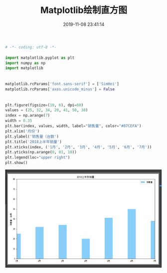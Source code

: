 ﻿---
title: Matplotlib绘制直方图
date: 2019-11-08 23:41:14
summary: 本文分享Matplotlib绘制直方图的过程。
tags:
- Python
- Matplotlib
categories:
- Python
---

```python
# -*- coding: utf-8 -*-

import matplotlib.pyplot as plt
import numpy as np
import matplotlib


matplotlib.rcParams['font.sans-serif'] = ['SimHei']
matplotlib.rcParams['axes.unicode_minus'] = False


plt.figure(figsize=(10, 6), dpi=60)
values = (25, 32, 34, 20, 41, 50, 38)
index = np.arange(7)
width = 0.35
plt.bar(index, values, width, label="销售量", color="#87CEFA")
plt.xlim('月份')
plt.ylabel('销售量（台数')
plt.title('2018上半年销量')
plt.xticks(index, ('1月', '2月', '3月', '4月', '5月', '6月', '7月'))
plt.yticks(np.arange(0, 81, 10))
plt.legend(loc="upper right")
plt.show()
```

![](../../../images/软件开发/Python/Matplotlib绘制直方图/1.png)
